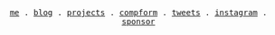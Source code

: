 <p align="center">
  <samp>
    <a href="https://antfu.me">me</a> .
    <a href="https://antfu.me/blog">blog</a> .
    <a href="https://antfu.me/projects">projects</a> .
    <a href="https://100.antfu.me">compform</a> .
    <a href="https://twitter.com/antfu7">tweets</a> .
    <a href="https://instagram.com/antfu7">instagram</a> .
    <a href="https://github.com/sponsors/antfu">sponsor</a>
  </samp>
</p>

